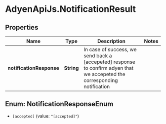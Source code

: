 # AdyenApiJs.NotificationResult

## Properties
Name | Type | Description | Notes
------------ | ------------- | ------------- | -------------
**notificationResponse** | **String** | In case of success, we send back a [accepeted] response to confirm adyen that we accepeted the corresponding notification | 


<a name="NotificationResponseEnum"></a>
## Enum: NotificationResponseEnum


* `[accepted]` (value: `"[accepted]"`)




